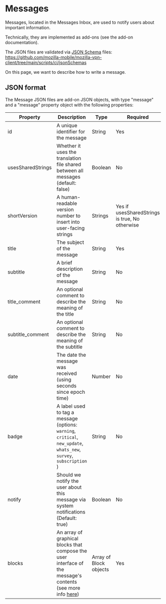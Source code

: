 # Messages

Messages, located in the Messages Inbox, are used to notify users about important information.

Technically, they are implemented as add-ons (see the add-on documentation).

The JSON files are validated via [JSON Schema](https://json-schema.org/) files:
https://github.com/mozilla-mobile/mozilla-vpn-client/tree/main/scripts/ci/jsonSchemas

On this page, we want to describe how to write a message.

## JSON format

The Message JSON files are add-on JSON objects, with type "message" and a "message"
property object with the following properties:

| Property | Description  | Type | Required |
| -- | -- | --| -- |
| id | A unique identifier for the message | String | Yes |
| usesSharedStrings | Whether it uses the translation file shared between all messages (default: false) | Boolean | No |
| shortVersion | A human-readable version number to insert into user-facing strings | Strings | Yes if usesSharedStrings is true, No otherwise |
| title | The subject of the message  | String | Yes |
| subtitle | A brief description of the message | String | No |
| title_comment | An optional comment to describe the meaning of the title | String | No |
| subtitle_comment | An optional comment to describe the meaning of the subtitle | String | No |
| date | The date the message was received (using seconds since epoch time) | Number | No |
| badge | A label used to tag a message (options: `warning`, `critical`, `new_update`, `whats_new`, `survey`, `subscription` ) | String | No |
| notify | Should we notify the user about this message via system notifications (Default: true) | Boolean | No |
| blocks | An array of graphical blocks that compose the user interface of the message's contents (see more info [here](https://github.com/mozilla-mobile/mozilla-vpn-client/wiki/guides#block-object)) | Array of Block objects | Yes |
